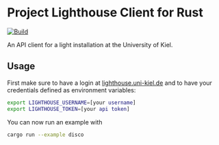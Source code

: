 # Project Lighthouse Client for Rust

[![Build](https://github.com/fwcd/lighthouse-rust/actions/workflows/build.yml/badge.svg)](https://github.com/fwcd/lighthouse-rust/actions/workflows/build.yml)

An API client for a light installation at the University of Kiel.

## Usage

First make sure to have a login at [lighthouse.uni-kiel.de](https://lighthouse.uni-kiel.de) and to have your credentials defined as environment variables:

```bash
export LIGHTHOUSE_USERNAME=[your username]
export LIGHTHOUSE_TOKEN=[your api token]
```

You can now run an example with

```bash
cargo run --example disco
```
